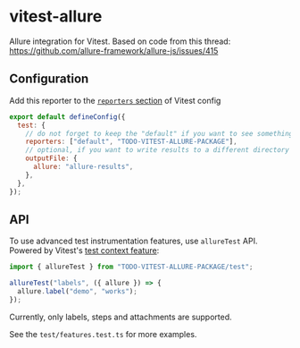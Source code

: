 # vitest-allure

Allure integration for Vitest. Based on code from this thread: https://github.com/allure-framework/allure-js/issues/415

## Configuration

Add this reporter to the [`reporters` section](https://vitest.dev/config/#reporters) of Vitest config

```js
export default defineConfig({
  test: {
    // do not forget to keep the "default" if you want to see something in the console
    reporters: ["default", "TODO-VITEST-ALLURE-PACKAGE"],
    // optional, if you want to write results to a different directory
    outputFile: {
      allure: "allure-results",
    },
  },
});
```

## API

To use advanced test instrumentation features, use `allureTest` API. Powered by Vitest's [test context feature](https://vitest.dev/guide/test-context.html#extend-test-context):

```js
import { allureTest } from "TODO-VITEST-ALLURE-PACKAGE/test";

allureTest("labels", ({ allure }) => {
  allure.label("demo", "works");
});
```

Currently, only labels, steps and attachments are supported.

See the `test/features.test.ts` for more examples.

